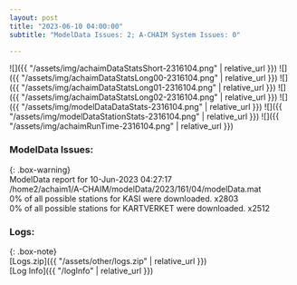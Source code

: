 ```yaml
---
layout: post
title: "2023-06-10 04:00:00"
subtitle: "ModelData Issues: 2; A-CHAIM System Issues: 0"

---
```


![]({{ "/assets/img/achaimDataStatsShort-2316104.png" | relative_url }})
![]({{ "/assets/img/achaimDataStatsLong00-2316104.png" | relative_url }})
![]({{ "/assets/img/achaimDataStatsLong01-2316104.png" | relative_url }})
![]({{ "/assets/img/achaimDataStatsLong02-2316104.png" | relative_url }})
![]({{ "/assets/img/modelDataDataStats-2316104.png" | relative_url }})
![]({{ "/assets/img/modelDataStationStats-2316104.png" | relative_url }})
![]({{ "/assets/img/achaimRunTime-2316104.png" | relative_url }})


### ModelData Issues:  
  
{: .box-warning}  
 ModelData report for 10-Jun-2023 04:27:17   
 /home2/achaim1/A-CHAIM/modelData/2023/161/04/modelData.mat   
 0% of all possible stations for KASI were downloaded. x2803   
 0% of all possible stations for KARTVERKET were downloaded. x2512   
  


### Logs:  
  
{: .box-note}  
[Logs.zip]({{ "/assets/other/logs.zip" | relative_url }})  
[Log Info]({{ "/logInfo" | relative_url }})  
